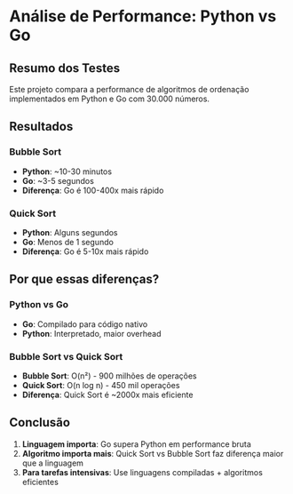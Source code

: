 # Análise de Performance: Python vs Go

## Resumo dos Testes

Este projeto compara a performance de algoritmos de ordenação implementados em Python e Go com 30.000 números.

## Resultados

### Bubble Sort
- **Python**: ~10-30 minutos
- **Go**: ~3-5 segundos
- **Diferença**: Go é 100-400x mais rápido

### Quick Sort
- **Python**: Alguns segundos
- **Go**: Menos de 1 segundo
- **Diferença**: Go é 5-10x mais rápido

## Por que essas diferenças?

### Python vs Go
- **Go**: Compilado para código nativo
- **Python**: Interpretado, maior overhead

### Bubble Sort vs Quick Sort
- **Bubble Sort**: O(n²) - 900 milhões de operações
- **Quick Sort**: O(n log n) - 450 mil operações
- **Diferença**: Quick Sort é ~2000x mais eficiente

## Conclusão

1. **Linguagem importa**: Go supera Python em performance bruta
2. **Algoritmo importa mais**: Quick Sort vs Bubble Sort faz diferença maior que a linguagem
3. **Para tarefas intensivas**: Use linguagens compiladas + algoritmos eficientes